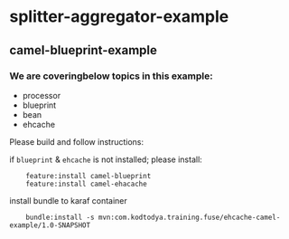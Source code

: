 # splitter-aggregator-example
## camel-blueprint-example
### We are coveringbelow topics in this example:
- processor
- blueprint
- bean
- ehcache

Please build and follow instructions:

if `blueprint` & `ehcache` is not installed; please install:
```
    feature:install camel-blueprint
    feature:install camel-ehacache
```

install bundle to karaf container
```
    bundle:install -s mvn:com.kodtodya.training.fuse/ehcache-camel-example/1.0-SNAPSHOT
```
